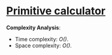 # [Primitive calculator](https://stepik.org/lesson/13262/step/5?unit=3447)

__Complexity Analysis__:

* Time complexity: _O()_.
* Space complexity: _O()_.

<!-- TODO: -->
